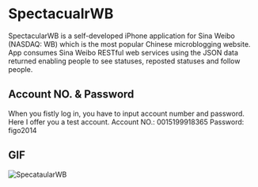 SpectacualrWB
===================================  
SpectacularWB is a self-developed iPhone application for Sina Weibo (NASDAQ: WB) which is the most popular Chinese microblogging website.
App consumes Sina Weibo RESTful web services using the JSON data returned enabling people to see statuses, reposted statuses and follow people. 

Account NO. & Password
-----------------------------------  
When you fistly log in, you have to input account number and password. Here I offer you a test account.
Account NO.: 0015199918365
Password: figo2014


GIF 
----------------------------------- 
![SpecataularWB](https://github.com/SpectacularFigo/SpectacularWB/blob/master/project.gif)
